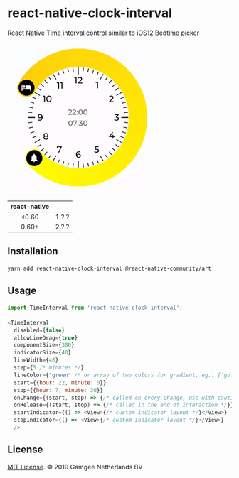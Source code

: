 # react-native-clock-interval
React Native Time interval control similar to iOS12 Bedtime picker

![](clock-interval.gif)

| react-native |  |
|:------------:|:-----:|
| <0.60 | 1.?.? |
| 0.60+ | 2.?.? |

## Installation

`yarn add react-native-clock-interval @react-native-community/art`

## Usage

```js
import TimeInterval from 'react-native-clock-interval';

<TimeInterval
  disabled={false}
  allowLineDrag={true}
  componentSize={300}
  indicatorSize={40}
  lineWidth={40}
  step={5 /* minutes */}
  lineColor={"green" /* or array of two colors for gradient, eg.: ['gold', 'yellow']*/}
  start={{hour: 22, minute: 0}}
  stop={{hour: 7, minute: 30}}
  onChange={(start, stop) => {/* called on every change, use with caution */}}
  onRelease={(start, stop) => {/* called in the end of interaction */}}
  startIndicator={() => <View>{/* custom indicator layout */}</View>}
  stopIndicator={() => <View>{/* custom indicator layout */}</View>}
  />
```

## License

[MIT License](http://opensource.org/licenses/mit-license.html). © 2019 Gamgee Netherlands BV

